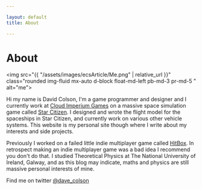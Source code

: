 ```yaml
---

layout: default
title: About

---
```


<h1 class="display-4 text-center text-md-left">About</h1>

<img src="{{ "/assets/images/ecsArticle/Me.png" | relative_url }}" class="rounded img-fluid mx-auto d-block float-md-left pb-md-3 pr-md-5 " alt="me">

Hi my name is David Colson, I'm a game programmer and designer and I currently work at [Cloud Imperium Games](http://cloudimperiumgames.com/) on a massive space simulation game called [Star Citizen](https://robertsspaceindustries.com/). I designed and wrote the flight model for the spaceships in Star Citizen, and currently work on various other vehicle systems. This website is my personal site though where I write about my interests and side projects. 

Previously I worked on a failed little indie multiplayer game called [HitBox](https://store.steampowered.com/app/341890/HitBox/). In retrospect making an indie multiplayer game was a bad idea I recommend you don't do that. I studied Theoretical Physics at The National University of Ireland, Galway, and as this blog may indicate, maths and physics are still massive personal interests of mine.

Find me on twitter [@dave_colson](https://twitter.com/dave_colson)